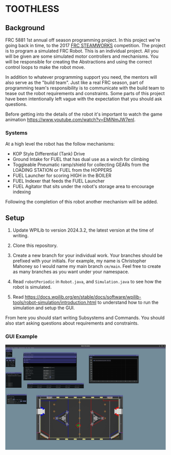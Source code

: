 # TOOTHLESS

## Background

FRC 5881 1st annual off season programming project. In this project we're going back in time, to the 2017 [FRC STEAMWORKS](https://www.youtube.com/watch?v=EMiNmJW7enI) competition. The project is to program a simulated FRC Robot. This is an individual project. All you will be given are some simulated motor controllers and mechanisms. You will be responsible for creating the Abstractions and using the correct control loops to make the robot move.

In addition to whatever programming support you need, the mentors will also serve as the "build team". Just like a real FRC season, part of programming team's responsibility is to communicate with the build team to tease out the robot requirements and constraints. Some parts of this project have been intentionally left vague with the expectation that you should ask questions.

Before getting into the details of the robot it's important to watch the game animation <https://www.youtube.com/watch?v=EMiNmJW7enI>.

### Systems

At a high level the robot has the follow mechanisms:

- KOP Style Differential (Tank) Drive
- Ground Intake for FUEL that has dual use as a winch for climbing
- Toggleable Pneumatic ramp/shield for collecting GEARs from the LOADING STATION or FUEL from the HOPPERS
- FUEL Launcher for scoring HIGH in the BOILER
- FUEL Indexer that feeds the FUEL Launcher
- FUEL Agitator that sits under the robot's storage area to encourage indexing

Following the completion of this robot another mechanism will be added.

## Setup

1. Update WPILib to version 2024.3.2, the latest version at the time of writing.

2. Clone this repository.

3. Create a new branch for your individual work. Your branches should be prefixed with your initials. For example, my name is Christopher Mahoney so I would name my main branch `cm/main`. Feel free to create as many branches as you want under your namespace.

4. Read `robotPeriodic` in `Robot.java`, and `Simulation.java` to see how the robot is simulated.

5. Read <https://docs.wpilib.org/en/stable/docs/software/wpilib-tools/robot-simulation/introduction.html> to understand how to run the simulation and setup the GUI.

From here you should start writing Subsystems and Commands. You should also start asking questions about requirements and constraints.

### GUI Example

![GUI Example](image.png)
